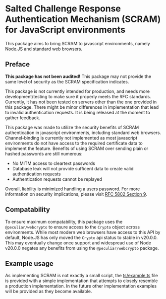 # Salted Challenge Response Authentication Mechanism (SCRAM) for JavaScript environments

This package aims to bring SCRAM to javascript environments, namely Node.JS and standard web browsers.

## Preface

**This package has not been audited!** This package may not provide the same level of security as the SCRAM
specification indicates.

This package is not currently intended for production, and needs more development/testing to make sure it properly meets
the RFC standards. Currently, it has not been tested on servers other than the one provided in this package. There might
be minor differences in implementation that lead to invalid authentication requests. It is being released at the moment
to gather feedback.

This package was made to utilize the security benefits of SCRAM authentication in javascript environments, including
standard web browsers. Channel-binding is currently not implemented as most javascript environments do not have access
to the required certificate data to implement the feature. Benefits of using SCRAM over sending plain or hashed
passwords are still numerous:

-   No MITM access to cleartext passwords
-   Database leak will not provide sufficent data to create valid authentication requests
-   Authentication requests cannot be replayed

Overall, liability is minimized handling a users password. For more information on security implications, please visit
[RFC 5802 Section 9][1].

## Compatability

To ensure maximum compatability, this package uses the `@peculiar/webcrypto` to ensure access to the `Crypto` object
across environments. While most modern web browsers have access to this API by default, Node.JS has only moved the
`Crypto` api status to stable in v20.0.0. This may eventually change once support and widespread use of Node v20.0.0
negates any benefits from using the `@peculiar/webcrypto` package.

## Example usage

As implementing SCRAM is not exactly a small script, the [ts/example.ts][2] file is provided with a simple
implementation that attempts to closely resemble a production implementation. In the future other implementation
examples will be provided as they become available.

[1]: https://datatracker.ietf.org/doc/html/rfc5802#section-9
[2]: ts/example.ts
